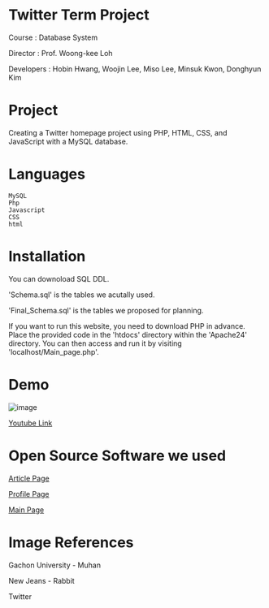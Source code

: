 # Twitter Term Project

Course : Database System

Director : Prof. Woong-kee Loh

Developers : Hobin Hwang, Woojin Lee, Miso Lee, Minsuk Kwon, Donghyun Kim

# Project

Creating a Twitter homepage project using PHP, HTML, CSS, and JavaScript with a MySQL database.

# Languages

```
MySQL
Php
Javascript
CSS
html
```

# Installation

You can downoload SQL DDL.

'Schema.sql' is the tables we acutally used.

'Final_Schema.sql' is the tables we proposed for planning.

If you want to run this website, you need to download PHP in advance. Place the provided code in the 'htdocs' directory within the 'Apache24' directory. You can then access and run it by visiting 'localhost/Main_page.php'.

# Demo

![image](https://github.com/Mebin98/Database_TermProject/assets/121173175/a1c1f26b-326d-41dd-8a71-20bb4396b81b)

[Youtube Link](https://www.youtube.com/watch?v=Vs9LZku2MUA)

# Open Source Software we used


[Article Page](https://github.com/somanath-goudar/html-css-projects)

[Profile Page](https://codepen.io/Segun_OS/pen/vYBavjY)

[Main Page](https://lucidmaj7.tistory.com/249)

# Image References

Gachon University - Muhan

New Jeans - Rabbit

Twitter





